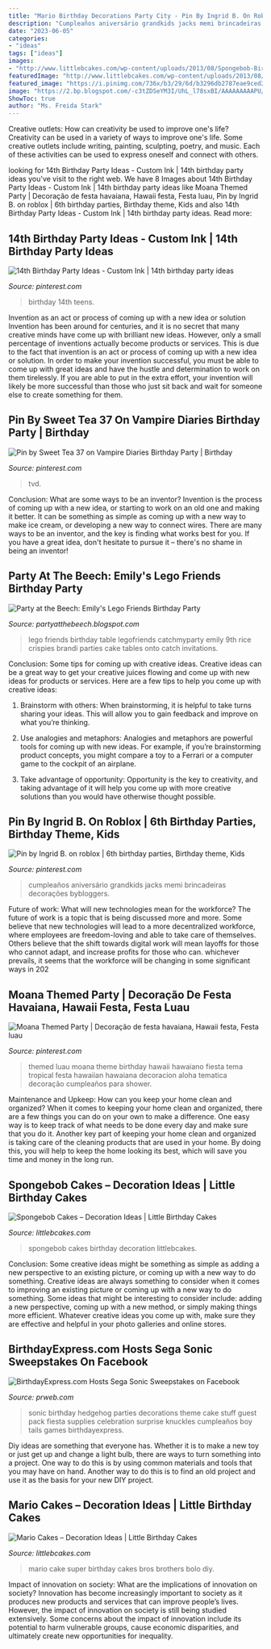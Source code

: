```yaml
---
title: "Mario Birthday Decorations Party City - Pin By Ingrid B. On Roblox"
description: "Cumpleaños aniversário grandkids jacks memi brincadeiras decorações bybloggers"
date: "2023-06-05"
categories:
- "ideas"
tags: ["ideas"]
images:
- "http://www.littlebcakes.com/wp-content/uploads/2013/08/Spongebob-Birthday-Cakes.jpg"
featuredImage: "http://www.littlebcakes.com/wp-content/uploads/2013/08/Super-Mario-Birthday-Cake.jpg"
featured_image: "https://i.pinimg.com/736x/b3/29/6d/b3296db2787eae9ced2f2d95f3a77ae7.jpg"
image: "https://2.bp.blogspot.com/-c3tZDSeYM3I/UhL_l78sxBI/AAAAAAAAAPU/4ACnynHocWI/s1600/309.JPG"
ShowToc: true
author: "Ms. Freida Stark"
---
```



Creative outlets: How can creativity be used to improve one's life?
Creativity can be used in a variety of ways to improve one's life. Some creative outlets include writing, painting, sculpting, poetry, and music. Each of these activities can be used to express oneself and connect with others.

	

		
looking for 14th Birthday Party Ideas - Custom Ink | 14th birthday party ideas you've visit to the right web. We have 8 Images about 14th Birthday Party Ideas - Custom Ink | 14th birthday party ideas like Moana Themed Party | Decoração de festa havaiana, Hawaii festa, Festa luau, Pin by Ingrid B. on roblox | 6th birthday parties, Birthday theme, Kids and also 14th Birthday Party Ideas - Custom Ink | 14th birthday party ideas. Read more:
		
    
## 14th Birthday Party Ideas - Custom Ink | 14th Birthday Party Ideas

<img loading=lazy src="https://i.pinimg.com/736x/a1/49/d2/a149d2896c4d13305986843188f6eaa8.jpg" onerror="this.onerror=null;this.src='https://tse2.mm.bing.net/th?id=OIP.k6LGDW1HWVMgyhT6TYsplwHaHa&amp;pid=15.1';" alt="14th Birthday Party Ideas - Custom Ink | 14th birthday party ideas">

_Source: pinterest.com_

>birthday 14th teens. 

	

Invention as an act or process of coming up with a new idea or solution
Invention has been around for centuries, and it is no secret that many creative minds have come up with brilliant new ideas. However, only a small percentage of inventions actually become products or services. This is due to the fact that invention is an act or process of coming up with a new idea or solution. In order to make your invention successful, you must be able to come up with great ideas and have the hustle and determination to work on them tirelessly. If you are able to put in the extra effort, your invention will likely be more successful than those who just sit back and wait for someone else to create something for them.

    
## Pin By Sweet Tea 37 On Vampire Diaries Birthday Party | Birthday

<img loading=lazy src="https://i.pinimg.com/736x/af/24/6a/af246aec6a393f6db5618166b62b3caf.jpg" onerror="this.onerror=null;this.src='https://tse1.mm.bing.net/th?id=OIP.486jULsGHDO3JrDmeMfPIwHaJ3&amp;pid=15.1';" alt="Pin by Sweet Tea 37 on Vampire Diaries Birthday Party | Birthday">

_Source: pinterest.com_

>tvd. 

	

Conclusion: What are some ways to be an inventor?
Invention is the process of coming up with a new idea, or starting to work on an old one and making it better. It can be something as simple as coming up with a new way to make ice cream, or developing a new way to connect wires. There are many ways to be an inventor, and the key is finding what works best for you. If you have a great idea, don't hesitate to pursue it – there's no shame in being an inventor!

    
## Party At The Beech: Emily&#039;s Lego Friends Birthday Party

<img loading=lazy src="https://2.bp.blogspot.com/-c3tZDSeYM3I/UhL_l78sxBI/AAAAAAAAAPU/4ACnynHocWI/s1600/309.JPG" onerror="this.onerror=null;this.src='https://tse4.mm.bing.net/th?id=OIP.rJP0ebCukcbXqRhOm-wh1AHaNL&amp;pid=15.1';" alt="Party at the Beech: Emily&#039;s Lego Friends Birthday Party">

_Source: partyatthebeech.blogspot.com_

>lego friends birthday table legofriends catchmyparty emily 9th rice crispies brandi parties cake tables onto catch invitations. 

	

Conclusion: Some tips for coming up with creative ideas.
Creative ideas can be a great way to get your creative juices flowing and come up with new ideas for products or services. Here are a few tips to help you come up with creative ideas:
1. Brainstorm with others: When brainstorming, it is helpful to take turns sharing your ideas. This will allow you to gain feedback and improve on what you’re thinking.

2. Use analogies and metaphors: Analogies and metaphors are powerful tools for coming up with new ideas. For example, if you’re brainstorming product concepts, you might compare a toy to a Ferrari or a computer game to the cockpit of an airplane.

3. Take advantage of opportunity: Opportunity is the key to creativity, and taking advantage of it will help you come up with more creative solutions than you would have otherwise thought possible.

    
## Pin By Ingrid B. On Roblox | 6th Birthday Parties, Birthday Theme, Kids

<img loading=lazy src="https://i.pinimg.com/736x/b3/29/6d/b3296db2787eae9ced2f2d95f3a77ae7.jpg" onerror="this.onerror=null;this.src='https://tse1.mm.bing.net/th?id=OIP.2aGEOKFlZ4jda_mS0LEIGwHaJ3&amp;pid=15.1';" alt="Pin by Ingrid B. on roblox | 6th birthday parties, Birthday theme, Kids">

_Source: pinterest.com_

>cumpleaños aniversário grandkids jacks memi brincadeiras decorações bybloggers. 

	

Future of work: What will new technologies mean for the workforce?
The future of work is a topic that is being discussed more and more. Some believe that new technologies will lead to a more decentralized workforce, where employees are freedom-loving and able to take care of themselves. Others believe that the shift towards digital work will mean layoffs for those who cannot adapt, and increase profits for those who can. whichever prevails, it seems that the workforce will be changing in some significant ways in 202
    
## Moana Themed Party | Decoração De Festa Havaiana, Hawaii Festa, Festa Luau

<img loading=lazy src="https://i.pinimg.com/736x/44/c7/be/44c7be126d262d55963ebc0ee6be323f--themed-parties.jpg" onerror="this.onerror=null;this.src='https://tse2.mm.bing.net/th?id=OIP.zFObRlJwal0XvY4AIWt_IwHaKk&amp;pid=15.1';" alt="Moana Themed Party | Decoração de festa havaiana, Hawaii festa, Festa luau">

_Source: pinterest.com_

>themed luau moana theme birthday hawaii hawaiano fiesta tema tropical festa hawaiian hawaiana decoracion aloha tematica decoração cumpleaños para shower. 

	

Maintenance and Upkeep: How can you keep your home clean and organized?
When it comes to keeping your home clean and organized, there are a few things you can do on your own to make a difference. One easy way is to keep track of what needs to be done every day and make sure that you do it. Another key part of keeping your home clean and organized is taking care of the cleaning products that are used in your home. By doing this, you will help to keep the home looking its best, which will save you time and money in the long run.

    
## Spongebob Cakes – Decoration Ideas | Little Birthday Cakes

<img loading=lazy src="http://www.littlebcakes.com/wp-content/uploads/2013/08/Spongebob-Birthday-Cakes.jpg" onerror="this.onerror=null;this.src='https://tse3.mm.bing.net/th?id=OIP.TxXzLd2sRevZpt4Ukv5PhQHaJ4&amp;pid=15.1';" alt="Spongebob Cakes – Decoration Ideas | Little Birthday Cakes">

_Source: littlebcakes.com_

>spongebob cakes birthday decoration littlebcakes. 

	

Conclusion: Some creative ideas might be something as simple as adding a new perspective to an existing picture, or coming up with a new way to do something.
Creative ideas are always something to consider when it comes to improving an existing picture or coming up with a new way to do something. Some ideas that might be interesting to consider include: adding a new perspective, coming up with a new method, or simply making things more efficient. Whatever creative ideas you come up with, make sure they are effective and helpful in your photo galleries and online stores.

    
## BirthdayExpress.com Hosts Sega Sonic Sweepstakes On Facebook

<img loading=lazy src="http://ww1.prweb.com/prfiles/2012/05/25/9547409/75948.jpg" onerror="this.onerror=null;this.src='https://tse1.mm.bing.net/th?id=OIP.8Y5oQ9og688tQrsp5ljOFAHaKX&amp;pid=15.1';" alt="BirthdayExpress.com Hosts Sega Sonic Sweepstakes on Facebook">

_Source: prweb.com_

>sonic birthday hedgehog parties decorations theme cake stuff guest pack fiesta supplies celebration surprise knuckles cumpleaños boy tails games birthdayexpress. 

	

Diy ideas are something that everyone has. Whether it is to make a new toy or just get up and change a light bulb, there are ways to turn something into a project. One way to do this is by using common materials and tools that you may have on hand. Another way to do this is to find an old project and use it as the basis for your new DIY project.

    
## Mario Cakes – Decoration Ideas | Little Birthday Cakes

<img loading=lazy src="http://www.littlebcakes.com/wp-content/uploads/2013/08/Super-Mario-Birthday-Cake.jpg" onerror="this.onerror=null;this.src='https://tse1.mm.bing.net/th?id=OIP.mJJHo8aWA0PpuBmEDwCkGQHaLH&amp;pid=15.1';" alt="Mario Cakes – Decoration Ideas | Little Birthday Cakes">

_Source: littlebcakes.com_

>mario cake super birthday cakes bros brothers bolo diy. 

	

Impact of innovation on society: What are the implications of innovation on society?
Innovation has become increasingly important to society as it produces new products and services that can improve people’s lives. However, the impact of innovation on society is still being studied extensively. Some concerns about the impact of innovation include its potential to harm vulnerable groups, cause economic disparities, and ultimately create new opportunities for inequality.

